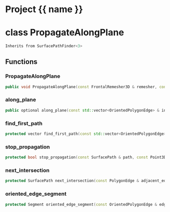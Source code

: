 <script setup>
import {useRoute} from 'vitepress'
const {path} = useRoute()
const tokens = path.split('/')
const words = tokens[2].split('-');
for (let i = 0; i < words.length; i++) {
    words[i] = words[i].charAt(0).toUpperCase() + words[i].slice(1);
    words[i] = words[i].replace('geode', 'Geode')
}
const name = words.join('-');
</script>
# Project {{ name }}

# class PropagateAlongPlane


```cpp
Inherits from SurfacePathFinder<3>
```



## Functions

### PropagateAlongPlane

```cpp
public void PropagateAlongPlane(const FrontalRemesher3D & remesher, const Plane & plane)
```


### along_plane

```cpp
public optional along_plane(const std::vector<OrientedPolygonEdge> & initial_edges, double target)
```


### find_first_path

```cpp
protected vector find_first_path(const std::vector<OrientedPolygonEdge> & initial_edges)
```


### stop_propagation

```cpp
protected bool stop_propagation(const SurfacePath & path, const Point3D & point, double target)
```


### next_intersection

```cpp
protected SurfacePath next_intersection(const PolygonEdge & adjacent_edge)
```


### oriented_edge_segment

```cpp
protected Segment oriented_edge_segment(const OrientedPolygonEdge & edge)
```





